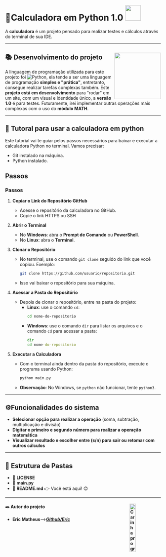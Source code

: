 # 🌟Calculadora em Python 1.0 <img src="https://media2.giphy.com/media/v1.Y2lkPTc5MGI3NjExa3Rja2l3dzV5ZHV6ZjV3czY5NW82OXNkc29wbjI3endmc2l1ZHU2aiZlcD12MV9pbnRlcm5hbF9naWZfYnlfaWQmY3Q9cw/j5zI2It7Rg73L5HEdh/giphy.webp" width="50">
A **calculadora** é um projeto pensado para realizar testes e cálculos através do terminal de sua IDE.
***
## 📚 Desenvolvimento do projeto <img width="150" align="right" src="https://media.giphy.com/media/v1.Y2lkPTc5MGI3NjExM2UxZTdiMWZjYjU2MDEyODFiNjMwNmIwNTI2ODI5OGI4OGYzN2JlZiZjdD1z/x4unLoM3hApc2Cw5kO/giphy.gif">
A linguagem de programação utilizada para este projeto foi ![Python](https://img.shields.io/badge/Python-3776AB?style=for-the-badge&logo=python&logoColor=white), ela tende a ser uma linguagem de programação **simples e "prática"**, entretanto, consegue realizar tarefas complexas também. Este **projeto está em desenvolvimento** para "rodar" em um site, com um visual e identidade único, a **versão 1.0** é para testes. Futuramente, irei implementar outras operações mais complexas com o uso do **módulo MATH**.
***

## 🧮 Tutoral para usar a calculadora em python
Este tutorial vai te guiar pelos passos necessários para baixar e executar a calculadora Python no terminal. Vamos precisar:

* Git instalado na máquina.
* Python instalado.

## Passos
### Passos

1. **Copiar o Link do Repositório GitHub**
   - Acesse o repositório da calculadora no GitHub.
   - Copie o link HTTPS ou SSH

2. **Abrir o Terminal**
   - No **Windows**: abra o **Prompt de Comando** ou **PowerShell**.
   - No **Linux**: abra o **Terminal**.

3. **Clonar o Repositório**
   - No terminal, use o comando `git clone` seguido do link que você copiou. Exemplo:
     ```bash
     git clone https://github.com/usuario/repositorio.git
     ```
   - Isso vai baixar o repositório para sua máquina.

4. **Acessar a Pasta do Repositório**
   - Depois de clonar o repositório, entre na pasta do projeto:
     - **Linux**: use o comando `cd`:
       ```bash
       cd nome-do-repositorio
       ```
     - **Windows**: use o comando `dir` para listar os arquivos e o comando `cd` para acessar a pasta:
       ```cmd
       dir
       cd nome-do-repositorio
       ```

5. **Executar a Calculadora**
   - Com o terminal ainda dentro da pasta do repositório, execute o programa usando Python:
     ```bash
     python main.py
     ```
   - **Observação**: No Windows, se `python` não funcionar, tente `python3`.

***

## ⚙️Funcionalidades do sistema
* **Selecionar opção para realizar a operação** (soma, subtração, multiplicação e divisão)
* **Digitar o primeiro e segundo número para realizar a operação matemática**
* **Visualizar resultado e escolher entre (s/n) para sair ou retomar com outros cálculos**

***

## 📂 Estrutura de Pastas

* 📜 **LICENSE**
* 📜 **main.py**
* 📜 **README.md** 👉 Você está aqui! 😊

***
#### ✒️ Autor do projeto <img width="20%" align="right" src="https://media.giphy.com/media/YRMb6dd7zprS00JdGZ/giphy.gif" alt="Carinha programandor"/>
* **Eric Matheus**-->[**_Github/Eric_**](https://github.com/EricM1303)
